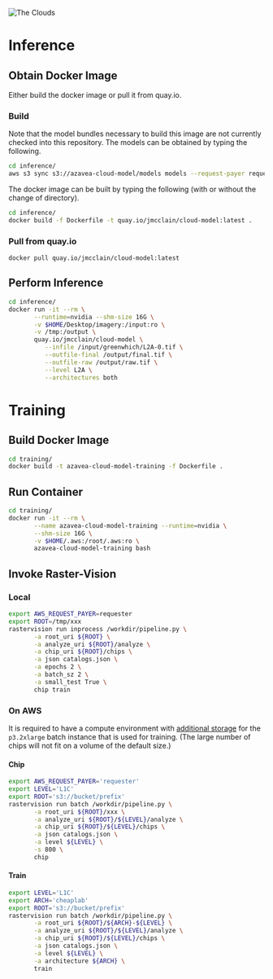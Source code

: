 ![The Clouds](https://upload.wikimedia.org/wikipedia/commons/4/46/Socrates_in_a_basket.jpg)

# Inference #

## Obtain Docker Image ##

Either build the docker image or pull it from quay.io.

### Build ###

Note that the model bundles necessary to build this image are not currently checked into this repository.
The models can be obtained by typing the following.
```bash
cd inference/
aws s3 sync s3://azavea-cloud-model/models models --request-payer requester --dryrun
```

The docker image can be built by typing the following (with or without the change of directory).
```bash
cd inference/
docker build -f Dockerfile -t quay.io/jmcclain/cloud-model:latest .
```

### Pull from quay.io ###

```
docker pull quay.io/jmcclain/cloud-model:latest
```

## Perform Inference ##

```bash
cd inference/
docker run -it --rm \
       --runtime=nvidia --shm-size 16G \
       -v $HOME/Desktop/imagery:/input:ro \
       -v /tmp:/output \
       quay.io/jmcclain/cloud-model \
          --infile /input/greenwhich/L2A-0.tif \
          --outfile-final /output/final.tif \
          --outfile-raw /output/raw.tif \
          --level L2A \
          --architectures both
```

# Training #

## Build Docker Image ##

```bash
cd training/
docker build -t azavea-cloud-model-training -f Dockerfile .
```

## Run Container ##

```bash
cd training/
docker run -it --rm \
       --name azavea-cloud-model-training --runtime=nvidia \
       --shm-size 16G \
       -v $HOME/.aws:/root/.aws:ro \
       azavea-cloud-model-training bash
```

## Invoke Raster-Vision ##

### Local ###

```bash
export AWS_REQUEST_PAYER=requester
export ROOT=/tmp/xxx
rastervision run inprocess /workdir/pipeline.py \
       -a root_uri ${ROOT} \
       -a analyze_uri ${ROOT}/analyze \
       -a chip_uri ${ROOT}/chips \
       -a json catalogs.json \
       -a epochs 2 \
       -a batch_sz 2 \
       -a small_test True \
       chip train
```

### On AWS ###

It is required to have a compute environment with [additional storage](https://aws.amazon.com/premiumsupport/knowledge-center/batch-ebs-volumes-launch-template/) for the `p3.2xlarge` batch instance that is used for training.  (The large number of chips will not fit on a volume of the default size.)

#### Chip ####

```bash
export AWS_REQUEST_PAYER='requester'
export LEVEL='L1C'
export ROOT='s3://bucket/prefix'
rastervision run batch /workdir/pipeline.py \
       -a root_uri ${ROOT}/xxx \
       -a analyze_uri ${ROOT}/${LEVEL}/analyze \
       -a chip_uri ${ROOT}/${LEVEL}/chips \
       -a json catalogs.json \
       -a level ${LEVEL} \
       -s 800 \
       chip
```

#### Train ####

```bash
export LEVEL='L1C'
export ARCH='cheaplab'
export ROOT='s3://bucket/prefix'
rastervision run batch /workdir/pipeline.py \
       -a root_uri ${ROOT}/${ARCH}-${LEVEL} \
       -a analyze_uri ${ROOT}/${LEVEL}/analyze \
       -a chip_uri ${ROOT}/${LEVEL}/chips \
       -a json catalogs.json \
       -a level ${LEVEL} \
       -a architecture ${ARCH} \
       train
```
